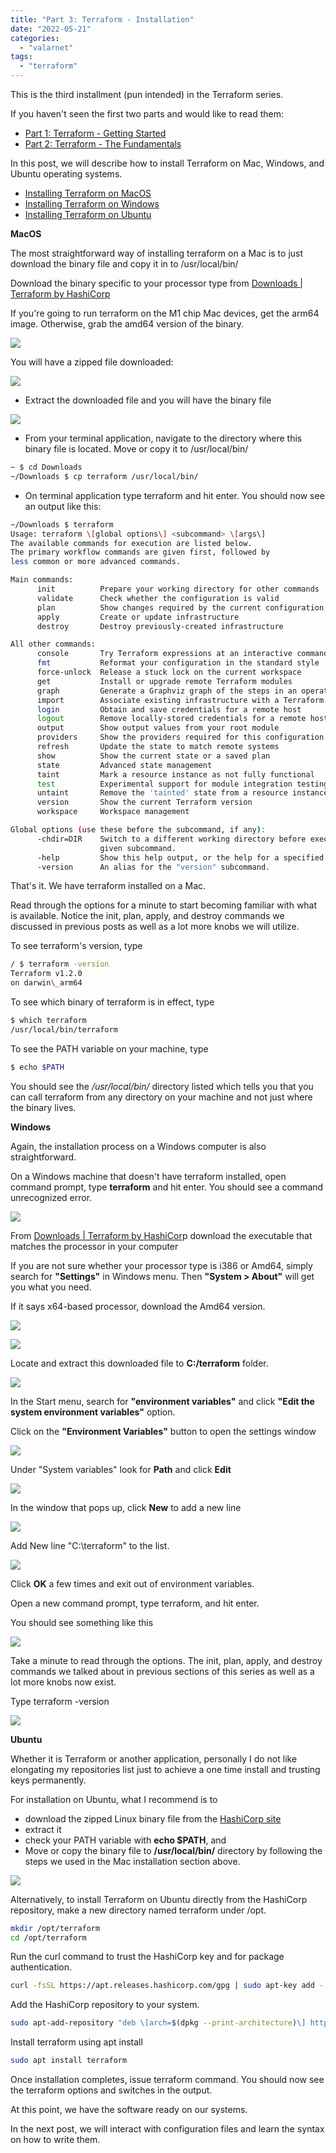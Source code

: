 ```yaml
---
title: "Part 3: Terraform - Installation"
date: "2022-05-21"
categories: 
  - "valarnet"
tags: 
  - "terraform"
---
```


This is the third installment (pun intended) in the Terraform series.

If you haven't seen the first two parts and would like to read them:

- [Part 1: Terraform - Getting Started](https://valarnet.com/2022/05/20/getting-started-with-terraform-background/)
- [Part 2: Terraform - The Fundamentals](https://valarnet.com/2022/05/21/part-2-terraform-fundamental-concepts/)

In this post, we will describe how to install Terraform on Mac, Windows, and Ubuntu operating systems.

- [Installing Terraform on MacOS](#MacOS)
- [Installing Terraform on Windows](#Windows)
- [Installing Terraform on Ubuntu](#Ubuntu)

**MacOS**

The most straightforward way of installing terraform on a Mac is to just download the binary file and copy it in to /usr/local/bin/

Download the binary specific to your processor type from [Downloads | Terraform by HashiCorp](https://www.terraform.io/downloads)

If you're going to run terraform on the M1 chip Mac devices, get the arm64 image. Otherwise, grab the amd64 version of the binary.

![](/static/img/image-3-5.png?w=564)

You will have a zipped file downloaded:

![](/static/img/image-3-2.png?w=1024)

- Extract the downloaded file and you will have the binary file

![](/static/img/image-3.png?w=1024)

- From your terminal application, navigate to the directory where this binary file is located. Move or copy it to /usr/local/bin/
```bash
~ $ cd Downloads
~/Downloads $ cp terraform /usr/local/bin/
```
- On terminal application type terraform and hit enter. You should now see an output like this:
```bash
~/Downloads $ terraform
Usage: terraform \[global options\] <subcommand> \[args\]
The available commands for execution are listed below.
The primary workflow commands are given first, followed by
less common or more advanced commands.

Main commands:
	  init          Prepare your working directory for other commands
	  validate      Check whether the configuration is valid
	  plan          Show changes required by the current configuration
	  apply         Create or update infrastructure
	  destroy       Destroy previously-created infrastructure

All other commands:
	  console       Try Terraform expressions at an interactive command prompt
	  fmt           Reformat your configuration in the standard style
	  force-unlock  Release a stuck lock on the current workspace
	  get           Install or upgrade remote Terraform modules
	  graph         Generate a Graphviz graph of the steps in an operation
	  import        Associate existing infrastructure with a Terraform resource
	  login         Obtain and save credentials for a remote host
	  logout        Remove locally-stored credentials for a remote host
	  output        Show output values from your root module
	  providers     Show the providers required for this configuration
	  refresh       Update the state to match remote systems
	  show          Show the current state or a saved plan
	  state         Advanced state management
	  taint         Mark a resource instance as not fully functional
	  test          Experimental support for module integration testing
	  untaint       Remove the 'tainted' state from a resource instance
	  version       Show the current Terraform version
	  workspace     Workspace management

Global options (use these before the subcommand, if any):
	  -chdir=DIR    Switch to a different working directory before executing the
	                given subcommand.
	  -help         Show this help output, or the help for a specified subcommand.
	  -version      An alias for the "version" subcommand.
```
That's it. We have terraform installed on a Mac.

Read through the options for a minute to start becoming familiar with what is available. Notice the init, plan, apply, and destroy commands we discussed in previous posts as well as a lot more knobs we will utilize.

To see terraform's version, type
```bash
/ $ terraform -version
Terraform v1.2.0
on darwin\_arm64
```
To see which binary of terraform is in effect, type
```bash
$ which terraform
/usr/local/bin/terraform
```
To see the PATH variable on your machine, type
```bash
$ echo $PATH
```
You should see the _/usr/local/bin/_ directory listed which tells you that you can call terraform from any directory on your machine and not just where the binary lives.

**Windows**

Again, the installation process on a Windows computer is also straightforward.

On a Windows machine that doesn't have terraform installed, open command prompt, type **terraform** and hit enter. You should see a command unrecognized error.

![](/static/img/image-3-1.png?w=1024)

From [Downloads | Terraform by HashiCor](https://www.terraform.io/downloads)p download the executable that matches the processor in your computer

If you are not sure whether your processor type is i386 or Amd64, simply search for **"Settings"** in Windows menu. Then **"System > About"** will get you what you need.

If it says x64-based processor, download the Amd64 version.

![](/static/img/image-3-4.png?w=1024)

![](/static/img/image-3-7.png?w=630)

Locate and extract this downloaded file to **C:/terraform** folder.

![](/static/img/image-3-11.png?w=1024)

In the Start menu, search for **"environment variables"** and click **"Edit the system environment variables"** option.

Click on the **"Environment Variables"** button to open the settings window

![](/static/img/image-3-10.png?w=957)

Under "System variables" look for **Path** and click **Edit**

![](/static/img/image-3-6.png?w=1024)

In the window that pops up, click **New** to add a new line

![](/static/img/image-3-3.png?w=1024)

Add New line "C:\\terraform" to the list.

![](/static/img/image-3-9.png?w=877)

Click **OK** a few times and exit out of environment variables.

Open a new command prompt, type terraform, and hit enter.

You should see something like this

![](/static/img/image-3-12.png?w=1010)

Take a minute to read through the options. The init, plan, apply, and destroy commands we talked about in previous sections of this series as well as a lot more knobs now exist.

Type terraform -version

![](/static/img/image-3-8.png?w=1024)

**Ubuntu**

Whether it is Terraform or another application, personally I do not like elongating my repositories list just to achieve a one time install and trusting keys permanently.

For installation on Ubuntu, what I recommend is to

- download the zipped Linux binary file from the [HashiCorp site](https://www.terraform.io/downloads)
- extract it
- check your PATH variable with **echo $PATH**, and
- Move or copy the binary file to **/usr/local/bin/** directory by following the steps we used in the Mac installation section above.

![](/static/img/image-4.png?w=704)

Alternatively, to install Terraform on Ubuntu directly from the HashiCorp repository, make a new directory named terraform under /opt.
```bash
mkdir /opt/terraform
cd /opt/terraform
```
Run the curl command to trust the HashiCorp key and for package authentication.
```bash
curl -fsSL https://apt.releases.hashicorp.com/gpg | sudo apt-key add -
```
Add the HashiCorp repository to your system.
```bash
sudo apt-add-repository "deb \[arch=$(dpkg --print-architecture)\] https://apt.releases.hashicorp.com $(lsb\_release -cs) main"
```
Install terraform using apt install
```bash
sudo apt install terraform
```
Once installation completes, issue terraform command. You should now see the terraform options and switches in the output.

At this point, we have the software ready on our systems.

In the next post, we will interact with configuration files and learn the syntax on how to write them.

